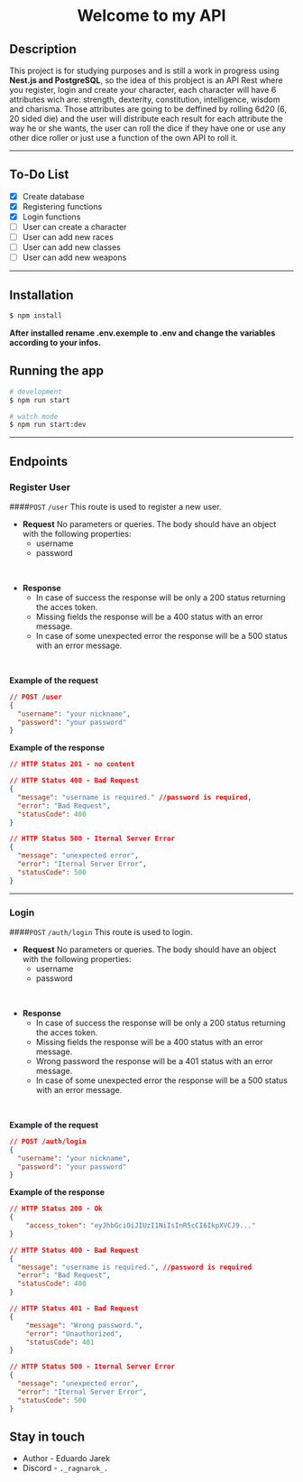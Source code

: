 <h1 align="center">
  Welcome to my API
</h1>

## Description

This project is for studying purposes and is still a work in progress using **Nest.js and PostgreSQL**, so the idea of this probject is an API Rest where you register, login and create your character, each character will have 6 attributes wich are: strength, dexterity, constitution, intelligence, wisdom and charisma. Those attributes are going to be deffined by rolling 6d20 (6, 20 sided die) and the user will distribute each result for each attribute the way he or she wants, the user can roll the dice if they have one or use any other dice roller or just use a function of the own API to roll it.

---
## To-Do List
- [x] Create database
- [x] Registering functions
- [x] Login functions
- [ ] User can create a character
- [ ] User can add new races 
- [ ] User can add new classes
- [ ] User can add new weapons

---
## Installation

```bash
$ npm install
```
**After installed rename .env.exemple to .env and change the variables according to your infos.**

## Running the app

```bash
# development
$ npm run start

# watch mode
$ npm run start:dev
```

---

## Endpoints

### **Register User**
####`POST` `/user`
This route is used to register a new user.
- **Request**
No parameters or queries. The body should have an object with the following properties:
  - username
  - password
</br>

- **Response**
  - In case of success the response will be only a 200 status returning the acces token. 
  - Missing fields the response will be a 400 status with an error message.
  - In case of some unexpected error the response will be a 500 status with an error message. 
</br>

**Example of the request**
```json
// POST /user
{
  "username": "your nickname",
  "password": "your password"
}
```

**Example of the response**
```json
// HTTP Status 201 - no content

// HTTP Status 400 - Bad Request
{
  "message": "username is required." //password is required,
  "error": "Bad Request",
  "statusCode": 400 
}

// HTTP Status 500 - Iternal Server Error
{
  "message": "unexpected error",
  "error": "Iternal Server Error",
  "statusCode": 500 
}
```

---
### **Login**
####`POST` `/auth/login`
This route is used to login.
- **Request**
No parameters or queries. The body should have an object with the following properties:
  - username
  - password
</br>

- **Response**
  - In case of success the response will be only a 200 status returning the acces token. 
  - Missing fields the response will be a 400 status with an error message. 
  - Wrong password the response will be a 401 status with an error message. 
  - In case of some unexpected error the response will be a 500 status with an error message. 
</br>

**Example of the request**
```json
// POST /auth/login
{
  "username": "your nickname",
  "password": "your password"
}
```

**Example of the response**
```json
// HTTP Status 200 - Ok
{
	"access_token": "eyJhbGciOiJIUzI1NiIsInR5cCI6IkpXVCJ9..."
}

// HTTP Status 400 - Bad Request
{
  "message": "username is required.", //password is required
  "error": "Bad Request",
  "statusCode": 400 
}

// HTTP Status 401 - Bad Request
{
	"message": "Wrong password.",
	"error": "Unauthorized",
	"statusCode": 401
}

// HTTP Status 500 - Iternal Server Error
{
  "message": "unexpected error",
  "error": "Iternal Server Error",
  "statusCode": 500 
}
```

## Stay in touch

- Author - Eduardo Jarek
- Discord - `._ragnarok_.`